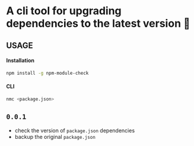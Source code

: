 # A cli tool for upgrading dependencies to the latest version 🎉

## USAGE

#### Installation
```bash
npm install -g npm-module-check
```

#### CLI
```bash
nmc <package.json>
```

## `0.0.1`
- check the version of `package.json` dependencies
- backup the original `package.json`
